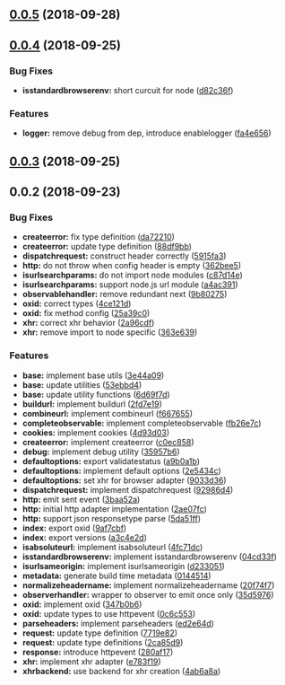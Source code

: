 <a name="0.0.5"></a>
## [0.0.5](https://github.com/kwonoj/oxid/compare/v0.0.4...v0.0.5) (2018-09-28)



<a name="0.0.4"></a>
## [0.0.4](https://github.com/kwonoj/oxid/compare/v0.0.3...v0.0.4) (2018-09-25)


### Bug Fixes

* **isstandardbrowserenv:** short curcuit for node ([d82c36f](https://github.com/kwonoj/oxid/commit/d82c36f))


### Features

* **logger:** remove debug from dep, introduce enablelogger ([fa4e656](https://github.com/kwonoj/oxid/commit/fa4e656))



<a name="0.0.3"></a>
## [0.0.3](https://github.com/kwonoj/oxid/compare/v0.0.2...v0.0.3) (2018-09-25)



<a name="0.0.2"></a>
## 0.0.2 (2018-09-23)


### Bug Fixes

* **createerror:** fix type definition ([da72210](https://github.com/kwonoj/oxid/commit/da72210))
* **createerror:** update type definition ([88df9bb](https://github.com/kwonoj/oxid/commit/88df9bb))
* **dispatchrequest:** construct header correctly ([5915fa3](https://github.com/kwonoj/oxid/commit/5915fa3))
* **http:** do not throw when config header is empty ([362bee5](https://github.com/kwonoj/oxid/commit/362bee5))
* **isurlsearchparams:** do not import node modules ([c87d14e](https://github.com/kwonoj/oxid/commit/c87d14e))
* **isurlsearchparams:** support node.js url module ([a4ac391](https://github.com/kwonoj/oxid/commit/a4ac391))
* **observablehandler:** remove redundant next ([9b80275](https://github.com/kwonoj/oxid/commit/9b80275))
* **oxid:** correct types ([4ce121d](https://github.com/kwonoj/oxid/commit/4ce121d))
* **oxid:** fix method config ([25a39c0](https://github.com/kwonoj/oxid/commit/25a39c0))
* **xhr:** correct xhr behavior ([2a96cdf](https://github.com/kwonoj/oxid/commit/2a96cdf))
* **xhr:** remove import to node specific ([363e639](https://github.com/kwonoj/oxid/commit/363e639))


### Features

* **base:** implement base utils ([3e44a09](https://github.com/kwonoj/oxid/commit/3e44a09))
* **base:** update utilities ([53ebbd4](https://github.com/kwonoj/oxid/commit/53ebbd4))
* **base:** update utility functions ([6d69f7d](https://github.com/kwonoj/oxid/commit/6d69f7d))
* **buildurl:** implement buildurl ([2fd7e19](https://github.com/kwonoj/oxid/commit/2fd7e19))
* **combineurl:** implement combineurl ([f667655](https://github.com/kwonoj/oxid/commit/f667655))
* **completeobservable:** implement completeobservable ([fb26e7c](https://github.com/kwonoj/oxid/commit/fb26e7c))
* **cookies:** implement cookies ([4d93d03](https://github.com/kwonoj/oxid/commit/4d93d03))
* **createerror:** implement createerror ([c0ec858](https://github.com/kwonoj/oxid/commit/c0ec858))
* **debug:** implement debug utility ([35957b6](https://github.com/kwonoj/oxid/commit/35957b6))
* **defaultoptions:** export validatestatus ([a9b0a1b](https://github.com/kwonoj/oxid/commit/a9b0a1b))
* **defaultoptions:** implement default options ([2e5434c](https://github.com/kwonoj/oxid/commit/2e5434c))
* **defaultoptions:** set xhr for browser adapter ([9033d36](https://github.com/kwonoj/oxid/commit/9033d36))
* **dispatchrequest:** implement dispatchrequest ([92986d4](https://github.com/kwonoj/oxid/commit/92986d4))
* **http:** emit sent event ([3baa52a](https://github.com/kwonoj/oxid/commit/3baa52a))
* **http:** initial http adapter implementation ([2ae07fc](https://github.com/kwonoj/oxid/commit/2ae07fc))
* **http:** support json responsetype parse ([5da51ff](https://github.com/kwonoj/oxid/commit/5da51ff))
* **index:** export oxid ([9af7cbf](https://github.com/kwonoj/oxid/commit/9af7cbf))
* **index:** export versions ([a3c4e2d](https://github.com/kwonoj/oxid/commit/a3c4e2d))
* **isabsoluteurl:** implement isabsoluteurl ([4fc71dc](https://github.com/kwonoj/oxid/commit/4fc71dc))
* **isstandardbrowserenv:** implement isstandardbrowserenv ([04cd33f](https://github.com/kwonoj/oxid/commit/04cd33f))
* **isurlsameorigin:** implement isurlsameorigin ([d233051](https://github.com/kwonoj/oxid/commit/d233051))
* **metadata:** generate build time metadata ([0144514](https://github.com/kwonoj/oxid/commit/0144514))
* **normalizeheadername:** implement normalizeheadername ([20f74f7](https://github.com/kwonoj/oxid/commit/20f74f7))
* **observerhandler:** wrapper to observer to emit once only ([35d5976](https://github.com/kwonoj/oxid/commit/35d5976))
* **oxid:** implement oxid ([347b0b6](https://github.com/kwonoj/oxid/commit/347b0b6))
* **oxid:** update types to use httpevent ([0c6c553](https://github.com/kwonoj/oxid/commit/0c6c553))
* **parseheaders:** implement parseheaders ([ed2e64d](https://github.com/kwonoj/oxid/commit/ed2e64d))
* **request:** update type definition ([7719e82](https://github.com/kwonoj/oxid/commit/7719e82))
* **request:** update type definitions ([2ca85d9](https://github.com/kwonoj/oxid/commit/2ca85d9))
* **response:** introduce httpevent ([280af17](https://github.com/kwonoj/oxid/commit/280af17))
* **xhr:** implement xhr adapter ([e783f19](https://github.com/kwonoj/oxid/commit/e783f19))
* **xhrbackend:** use backend for xhr creation ([4ab6a8a](https://github.com/kwonoj/oxid/commit/4ab6a8a))



